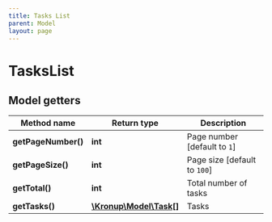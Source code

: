 ```yaml
---
title: Tasks List
parent: Model
layout: page
---
```


# TasksList

## Model getters

Method name | Return type | Description
------------ | ------------- | -------------
**getPageNumber()** | **int** | Page number   [default to `1`]
**getPageSize()** | **int** | Page size   [default to `100`]
**getTotal()** | **int** | Total number of tasks
**getTasks()** | [**\Kronup\Model\Task[]**](../Task) | Tasks

